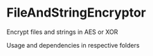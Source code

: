 # FileAndStringEncryptor
Encrypt files and strings in AES or XOR

Usage and dependencies in respective folders


